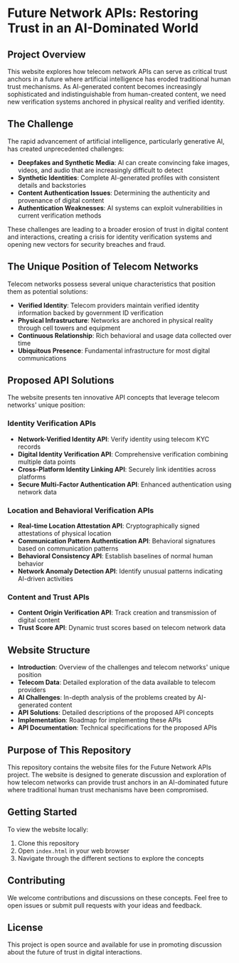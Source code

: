 # Future Network APIs: Restoring Trust in an AI-Dominated World

## Project Overview

This website explores how telecom network APIs can serve as critical trust anchors in a future where artificial intelligence has eroded traditional human trust mechanisms. As AI-generated content becomes increasingly sophisticated and indistinguishable from human-created content, we need new verification systems anchored in physical reality and verified identity.

## The Challenge

The rapid advancement of artificial intelligence, particularly generative AI, has created unprecedented challenges:

- **Deepfakes and Synthetic Media**: AI can create convincing fake images, videos, and audio that are increasingly difficult to detect
- **Synthetic Identities**: Complete AI-generated profiles with consistent details and backstories
- **Content Authentication Issues**: Determining the authenticity and provenance of digital content
- **Authentication Weaknesses**: AI systems can exploit vulnerabilities in current verification methods

These challenges are leading to a broader erosion of trust in digital content and interactions, creating a crisis for identity verification systems and opening new vectors for security breaches and fraud.

## The Unique Position of Telecom Networks

Telecom networks possess several unique characteristics that position them as potential solutions:

- **Verified Identity**: Telecom providers maintain verified identity information backed by government ID verification
- **Physical Infrastructure**: Networks are anchored in physical reality through cell towers and equipment
- **Continuous Relationship**: Rich behavioral and usage data collected over time
- **Ubiquitous Presence**: Fundamental infrastructure for most digital communications

## Proposed API Solutions

The website presents ten innovative API concepts that leverage telecom networks' unique position:

### Identity Verification APIs
- **Network-Verified Identity API**: Verify identity using telecom KYC records
- **Digital Identity Verification API**: Comprehensive verification combining multiple data points
- **Cross-Platform Identity Linking API**: Securely link identities across platforms
- **Secure Multi-Factor Authentication API**: Enhanced authentication using network data

### Location and Behavioral Verification APIs
- **Real-time Location Attestation API**: Cryptographically signed attestations of physical location
- **Communication Pattern Authentication API**: Behavioral signatures based on communication patterns
- **Behavioral Consistency API**: Establish baselines of normal human behavior
- **Network Anomaly Detection API**: Identify unusual patterns indicating AI-driven activities

### Content and Trust APIs
- **Content Origin Verification API**: Track creation and transmission of digital content
- **Trust Score API**: Dynamic trust scores based on telecom network data

## Website Structure

- **Introduction**: Overview of the challenges and telecom networks' unique position
- **Telecom Data**: Detailed exploration of the data available to telecom providers
- **AI Challenges**: In-depth analysis of the problems created by AI-generated content
- **API Solutions**: Detailed descriptions of the proposed API concepts
- **Implementation**: Roadmap for implementing these APIs
- **API Documentation**: Technical specifications for the proposed APIs

## Purpose of This Repository

This repository contains the website files for the Future Network APIs project. The website is designed to generate discussion and exploration of how telecom networks can provide trust anchors in an AI-dominated future where traditional human trust mechanisms have been compromised.

## Getting Started

To view the website locally:

1. Clone this repository
2. Open `index.html` in your web browser
3. Navigate through the different sections to explore the concepts

## Contributing

We welcome contributions and discussions on these concepts. Feel free to open issues or submit pull requests with your ideas and feedback.

## License

This project is open source and available for use in promoting discussion about the future of trust in digital interactions.
